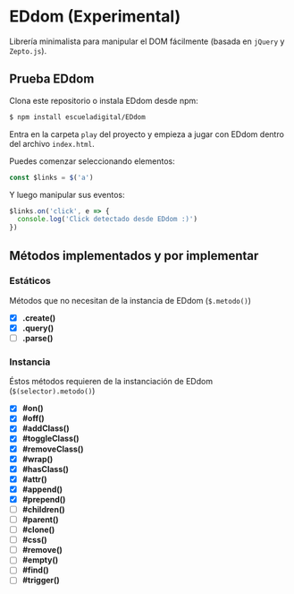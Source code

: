 # EDdom (Experimental)

Librería minimalista para manipular el DOM fácilmente (basada en `jQuery` y `Zepto.js`).


## Prueba EDdom

Clona este repositorio o instala EDdom desde npm:

```bash
$ npm install escueladigital/EDdom
```

Entra en la carpeta `play` del proyecto y empieza a jugar con EDdom dentro del archivo `index.html`.

Puedes comenzar seleccionando elementos:

```js
const $links = $('a')
```

Y luego manipular sus eventos:

```js
$links.on('click', e => {
  console.log('Click detectado desde EDdom :)')
})
```

## Métodos implementados y por implementar

### Estáticos

Métodos que no necesitan de la instancia de EDdom (`$.metodo()`)

- [x] **.create()**
- [x] **.query()**
- [ ] **.parse()**

### Instancia

Éstos métodos requieren de la instanciación de EDdom (`$(selector).metodo()`)

- [x] **#on()**
- [x] **#off()**
- [x] **#addClass()**
- [x] **#toggleClass()**
- [x] **#removeClass()**
- [x] **#wrap()**
- [x] **#hasClass()**
- [x] **#attr()**
- [x] **#append()**
- [x] **#prepend()**
- [ ] **#children()**
- [ ] **#parent()**
- [ ] **#clone()**
- [ ] **#css()**
- [ ] **#remove()**
- [ ] **#empty()**
- [ ] **#find()**
- [ ] **#trigger()**
